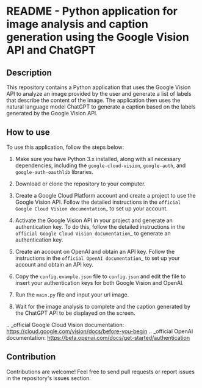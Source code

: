 # README - Python application for image analysis and caption generation using the Google Vision API and ChatGPT

## Description
This repository contains a Python application that uses the Google Vision API to analyze an image provided by the user and generate a list of labels that describe the content of the image. The application then uses the natural language model ChatGPT to generate a caption based on the labels generated by the Google Vision API.

## How to use
To use this application, follow the steps below:

1. Make sure you have Python 3.x installed, along with all necessary dependencies, including the `google-cloud-vision`, `google-auth`, and `google-auth-oauthlib` libraries.

2. Download or clone the repository to your computer.

3. Create a Google Cloud Platform account and create a project to use the Google Vision API. Follow the detailed instructions in the `official Google Cloud Vision documentation`_ to set up your account.

4. Activate the Google Vision API in your project and generate an authentication key. To do this, follow the detailed instructions in the `official Google Cloud Vision documentation`_ to generate an authentication key.

5. Create an account on OpenAI and obtain an API key. Follow the instructions in the `official OpenAI documentation`_ to set up your account and obtain an API key.

6. Copy the `config.example.json` file to `config.json` and edit the file to insert your authentication keys for both Google Vision and OpenAI.

7. Run the `main.py` file and input your url image.

8. Wait for the image analysis to complete and the caption generated by the ChatGPT API to be displayed on the screen.

.. _official Google Cloud Vision documentation: https://cloud.google.com/vision/docs/before-you-begin
.. _official OpenAI documentation: https://beta.openai.com/docs/get-started/authentication

## Contribution
Contributions are welcome! Feel free to send pull requests or report issues in the repository's issues section.

